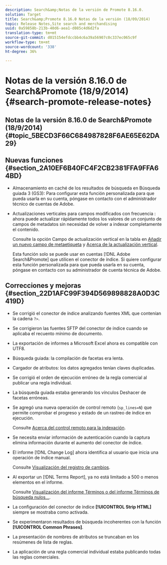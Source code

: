 ```yaml
---
description: Search&amp;Notas de la versión de Promote 8.16.0.
solution: Target
title: Search&amp;Promote 8.16.0 Notas de la versión (18/09/2014)
topic: Release Notes,Site search and merchandising
uuid: 0a59858b-213b-40d6-aea1-d085c4d6d2fa
translation-type: tm+mt
source-git-commit: d015154efdccbb4c6a39a56907c0c337ec065c9f
workflow-type: tm+mt
source-wordcount: '338'
ht-degree: 36%

---
```



# Notas de la versión 8.16.0 de Search&amp;Promote (18/9/2014){#search-promote-release-notes}

## Notas de la versión 8.16.0 de Search&amp;Promote (18/9/2014) {#topic_5BECD3F66C684987828F6AE65E62DA29}

## Nuevas funciones {#section_2A10EF6B40FC4F2CB2381FFA9FFA64BD}

* Almacenamiento en caché de los resultados de búsqueda en Búsqueda guiada 3 (GS3): Para configurar esta función personalizada para que pueda usarla en su cuenta, póngase en contacto con el administrador técnico de cuentas de Adobe.
* Actualizaciones verticales para campos modificados con frecuencia : ahora puede actualizar rápidamente todos los valores de un conjunto de campos de metadatos sin necesidad de volver a indexar completamente el contenido.

   Consulte la opción Campo de actualización vertical en la tabla en [Añadir un nuevo campo de metaetiqueta](../c-about-settings-menu/c-about-metadata-menu.md#task_6DF188C0FC7F4831A4444CA9AFA615E5) y [Acerca de la actualización vertical](../c-about-index-menu/c-about-vertical-updates.md#concept_E65A70C9C2E04804BF24FBE1B3CAD899).

   Esta función solo se puede usar en cuentas [!DNL Adobe Search&Promote] que utilicen el conector de índice. Si quiere configurar esta función personalizada para que pueda usarla en su cuenta, póngase en contacto con su administrador de cuenta técnica de Adobe.

## Correcciones y mejoras {#section_22D1AFC99F394D569898828A0D3C419D}

* Se corrigió el conector de índice analizando fuentes XML que contenían la cadena `?>`.
* Se corrigieron las fuentes SFTP del conector de índice cuando se aplicaba el recuento mínimo de documento.
* La exportación de informes a Microsoft Excel ahora es compatible con UTF8.
* Búsqueda guiada: la compilación de facetas era lenta.
* Cargador de atributos: los datos agregados tenían claves duplicadas.
* Se corrigió el orden de ejecución erróneo de la regla comercial al publicar una regla individual.
* La búsqueda guiada estaba generando los vínculos Deshacer de facetas erróneas.
* Se agregó una nueva operación de control remoto (`sp_lines=N`) que permite comprobar el progreso y estado de un rastreo de índice en ejecución.

   Consulte [Acerca del control remoto para la indexación](../c-about-index-menu/c-about-remote-control-for-indexing.md#concept_C79B322190E84106A434E5C6D4A4118F).

* Se necesita enviar información de autenticación cuando la captura elimina información durante el aumento del conector de índice.
* El informe [!DNL Change Log] ahora identifica al usuario que inicia una operación de índice manual.

   Consulte [Visualización del registro de cambios](../c-about-reports-menu/c-about-reports-menu.md#task_166F1156719F4B3D834BEA8E249C8057).

* Al exportar un [!DNL Terms Report], ya no está limitado a 500 o menos elementos en el informe.

   Consulte [Visualización del informe Términos o del informe Términos de búsqueda nulos...](../c-about-reports-menu/c-about-reports-menu.md#task_53B7ED1582DD4B0E8376546A7AFC789A).

* La configuración del conector de índice **[!UICONTROL Strip HTML]** siempre se mostraba como activada.
* Se experimentaron resultados de búsqueda incoherentes con la función **[!UICONTROL Common Phrases]**.
* La presentación de nombres de atributos se truncaban en los resúmenes de lista de reglas.
* La aplicación de una regla comercial individual estaba publicando todas las reglas comerciales.

